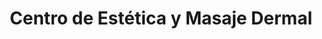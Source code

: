 ---
title: "Centro de Estética y Masaje Dermal"
url: /cazorla/centro-de-estetica-y-masaje-dermal/
shop: peluquería
---